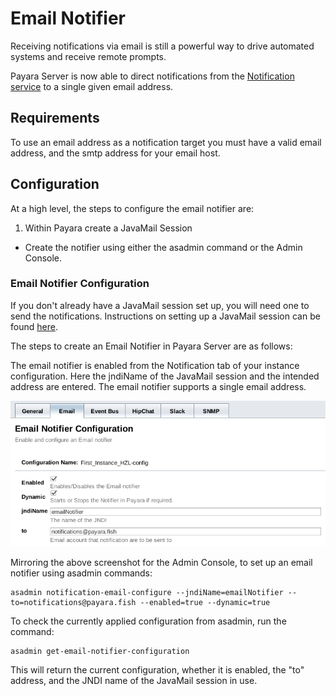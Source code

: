 # Email Notifier
Receiving notifications via email is still a powerful way to drive automated systems and receive remote prompts.

Payara Server is now able to direct notifications from the [Notification service](/documentation/extended-documentation/notification-service/notification-service.md) to a single given email address.

## Requirements
To use an email address as a notification target you must have a valid email address, and the smtp address for your email host.

## Configuration
At a high level, the steps to configure the email notifier are:
1. Within Payara create a JavaMail Session
- Create the notifier using either the asadmin command or the Admin Console.

### Email Notifier Configuration
If you don't already have a JavaMail session set up, you will need one to send the notifications. Instructions on setting up a JavaMail session can be found [here](/documentation/extended-documentation/javamail.md).

The steps to create an Email Notifier in Payara Server are as follows:

The email notifier is enabled from the Notification tab of your instance configuration. Here the jndiName of the JavaMail session and the intended address are entered. The email notifier supports a single email address.

  ![](/assets/admin-console-email-notifier-configuration-2.png)

Mirroring the above screenshot for the Admin Console, to set up an email notifier using asadmin commands:

````Shell
asadmin notification-email-configure --jndiName=emailNotifier --to=notifications@payara.fish --enabled=true --dynamic=true
````

To check the currently applied configuration from asadmin, run the command:
```Shell
asadmin get-email-notifier-configuration
```

This will return the current configuration, whether it is enabled, the "to" address, and the JNDI name of the JavaMail session in use.
